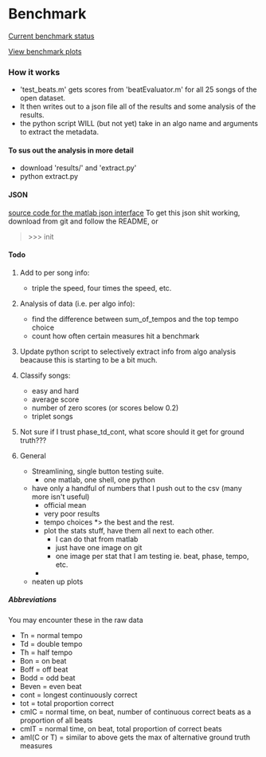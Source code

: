 # Benchmark
[Current benchmark status](./scores.csv "fuck off")

[View benchmark plots](./plots.md "James has a fanny")

### How it works
* 'test_beats.m' gets scores from 'beatEvaluator.m' for all 25 songs of the open dataset.
* It then writes out to a json file all of the results and some analysis of the results.
* the python script WILL (but not yet) take in an algo name and arguments to extract the metadata.

#### To sus out the analysis in more detail
* download 'results/' and 'extract.py'
* python extract.py <algo name> <regex pattern for scraping the results>

#### JSON
[source code for the matlab json interface](https://github.com/kyamagu/matlab-json "you silly cunt")
To get this json shit working, download from git and follow the README, or
> \>>> init

#### Todo
1. Add to per song info:
    * triple the speed, four times the speed, etc.

2. Analysis of data (i.e. per algo info):
    * find the difference between sum_of_tempos and the top tempo choice
    * count how often certain measures hit a benchmark

3. Update python script to selectively extract info from algo analysis beacause this is starting to be a bit much.

4. Classify songs:
    * easy and hard
    * average score
    * number of zero scores (or scores below 0.2)
    * triplet songs
5. Not sure if I trust phase_td_cont, what score should it get for ground truth???

6. General
    * Streamlining, single button testing suite.
        * one matlab, one shell, one python
    * have only a handful of numbers that I push out to the csv (many more isn't useful)
        * official mean
        * very poor results
        * tempo choices     *> the best and the rest.
        * plot the stats stuff, have them all next to each other.
            * I can do that from matlab
            * just have one image on git
            * one image per stat that I am testing ie. beat, phase, tempo, etc.
        * 
    * neaten up plots

##### Abbreviations
You may encounter these in the raw data
* Tn = normal tempo
* Td = double tempo
* Th = half tempo
* Bon = on beat
* Boff = off beat
* Bodd = odd beat
* Beven = even beat
* cont = longest continuously correct
* tot = total proportion correct
* cmlC = normal time, on beat, number of continuous correct beats as a proportion of all beats
* cmlT = normal time, on beat, total proportion of correct beats
* aml(C or T) = similar to above gets the max of alternative ground truth measures

